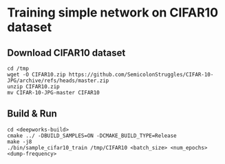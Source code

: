 # Training simple network on CIFAR10 dataset
## Download CIFAR10 dataset
```
cd /tmp
wget -O CIFAR10.zip https://github.com/SemicolonStruggles/CIFAR-10-JPG/archive/refs/heads/master.zip
unzip CIFAR10.zip
mv CIFAR-10-JPG-master CIFAR10
```

## Build & Run
```
cd <deepworks-build>
cmake ../ -DBUILD_SAMPLES=ON -DCMAKE_BUILD_TYPE=Release
make -j8
./bin/sample_cifar10_train /tmp/CIFAR10 <batch_size> <num_epochs> <dump-frequency>
```
